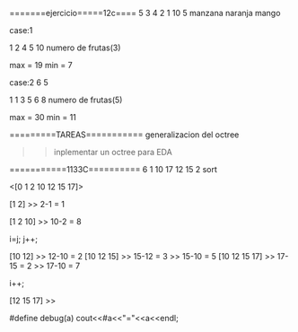 =======ejercicio=====12c====
5 3
4 2 1 10 5
manzana
naranja
mango

case:1

1 2 4 5 10 numero de frutas(3)

max = 19
min = 7

case:2
6 5 

1 1 3 5 6 8 numero de frutas(5)

max = 30
min = 11

=========TAREAS===========
generalizacion del octree


>>inplementar un octree para EDA


===========1133C==========
6
1 10 17 12 15 2
sort

<[0 1 2 10 12 15 17]>

[1 2]    >> 2-1 = 1

[1 2 10] >> 10-2 = 8

i=j; j++;

[10 12]       >>  12-10 = 2
[10 12 15]    >>  15-12 = 3   >> 15-10 = 5
[10 12 15 17] >>  17-15 = 2   >> 17-10 = 7

i++;

[12 15 17]   >> 




#define debug(a) cout<<#a<<"="<<a<<endl;
















































